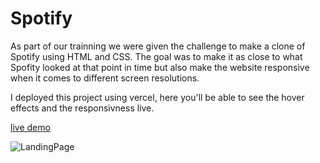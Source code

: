 # Spotify
As part of our trainning we were given the challenge to make a clone of Spotify using HTML and CSS. The goal was to make it as close to what Spofity looked at that point in time but also make the website responsive when it comes to different screen resolutions.

I deployed this project using vercel, here you'll be able to see the hover effects and the responsivness live. 

[live demo](https://html-spotify-challenge-gw0nn9vny-carolarruda.vercel.app/)

![LandingPage](https://github.com/carolarruda/html-spotify-challenge/blob/main/assets/img/spotify.png?raw=true)

